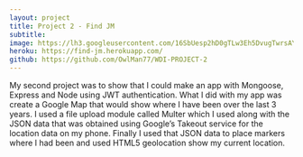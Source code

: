 ```yaml
---
layout: project
title: Project 2 - Find JM
subtitle:
image: https://lh3.googleusercontent.com/16SbUesp2hD0gTLw3Eh5DvugTwrsAYJi2Q-agRsU-0hhatG9uZRQk2EC5D2iLZezO393DYWf_IaVvkTYVxghdLoXejuVTN60mjsd95MbBBoJoJjVpzD0lwkHf0mTFcs5pBA341yed9JFSwAc90bZzKI0yjjmcG4TC2W7RR2wp1wyNrkzJ8u2wd7zVrVhKHBq45v3TV0d1ZT_jVIZKduf4qA8gVdIzYMruXHN2kpTkjCyDfQ4xALxBWd_HnxoejCkpF83q1S8XhcVdvXrURIDCdN_FJ5YyjujFvqXspk9ByCNUEuKRVq7xxJ4RIyHLDuxs-t2eBN8lqlwAhdb7sfOKR3BgUD2WBTOsk4AYm4onbiLKHbCVGh535bhiKk36Egj_JJkIrJb147pCdZiII1YDKwwYlECK2yWtKHAGNvXZJ7lIr-2BnuidJSemZJ1qBU-SWnxBK7f10vBs16SZ8M1NpnRPSbYSvY0ccrDhGkzFDDMBO6XGwreL5fcT5JeYrdzVXHPFo76wv34fzjvYyYwjwS8EksKmPnutnt7x8PpJrut08LZlQ4xVPzSKVmOTxBFjIBU7_44=w1440-h738
heroku: https://find-jm.herokuapp.com/
github: https://github.com/OwlMan77/WDI-PROJECT-2
---
```

My second project was to show that I could make an app with Mongoose, Express and Node using JWT authentication. What I did with my app was create a Google Map that would show where I have been over the last 3 years. I used a file upload module called Multer which I used along with the JSON data that was obtained using Google’s Takeout service for the location data on my phone. Finally I used that JSON data to place markers where I had been and used HTML5 geolocation show my current location.
